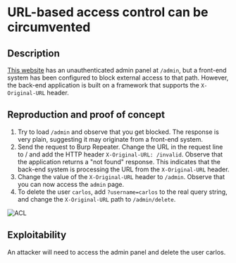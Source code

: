 # URL-based access control can be circumvented

## Description

[This website](https://portswigger.net/web-security/access-control/lab-url-based-access-control-can-be-circumvented) has an unauthenticated admin panel at `/admin`, but a front-end system has been configured to block external access to that path. However, the back-end application is built on a framework that supports the `X-Original-URL` header.

## Reproduction and proof of concept

1. Try to load `/admin` and observe that you get blocked. The response is very plain, suggesting it may originate from a front-end system.
2. Send the request to Burp Repeater. Change the URL in the request line to / and add the HTTP header `X-Original-URL: /invalid`. Observe that the application returns a "not found" response. This indicates that the back-end system is processing the URL from the `X-Original-URL` header.
3. Change the value of the `X-Original-URL` header to `/admin`. Observe that you can now access the `admin` page.
4. To delete the user `carlos`, add `?username=carlos` to the real query string, and change the `X-Original-URL` path to `/admin/delete`.

![ACL](/_static/images/acl2.png) 

## Exploitability

An attacker will need to access the admin panel and delete the user carlos. 
